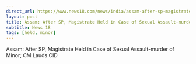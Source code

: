 ```yaml
---
direct_url: https://www.news18.com/news/india/assam-after-sp-magistrate-held-in-case-of-sexual-assault-murder-of-minor-cm-lauds-cid-6368677.html
layout: post
title: Assam: After SP, Magistrate Held in Case of Sexual Assault-murder of Minor; CM Lauds CID
subtitle: News 18
tags: [held, minor]
---
```


Assam: After SP, Magistrate Held in Case of Sexual Assault-murder of Minor; CM Lauds CID